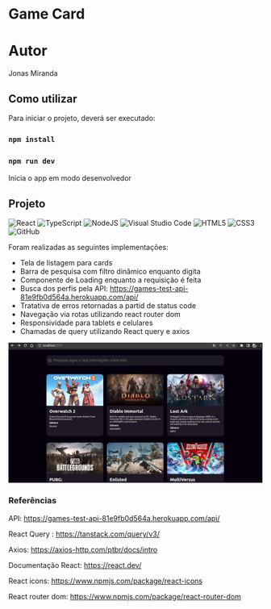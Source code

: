 # Game Card

# Autor

Jonas Miranda

## Como utilizar

Para iniciar o projeto, deverá ser executado:

### `npm install`

### `npm run dev`

Inicia o app em modo desenvolvedor

## Projeto

![React](https://img.shields.io/badge/react-%2320232a.svg?style=for-the-badge&logo=react&logoColor=%2361DAFB)  ![TypeScript](https://img.shields.io/badge/typescript-%23007ACC.svg?style=for-the-badge&logo=typescript&logoColor=white) ![NodeJS](https://img.shields.io/badge/node.js-6DA55F?style=for-the-badge&logo=node.js&logoColor=white)  ![Visual Studio Code](https://img.shields.io/badge/Visual%20Studio%20Code-0078d7.svg?style=for-the-badge&logo=visual-studio-code&logoColor=white)  ![HTML5](https://img.shields.io/badge/html5-%23E34F26.svg?style=for-the-badge&logo=html5&logoColor=white)  ![CSS3](https://img.shields.io/badge/css3-%231572B6.svg?style=for-the-badge&logo=css3&logoColor=white)  ![GitHub](https://img.shields.io/badge/github-%23121011.svg?style=for-the-badge&logo=github&logoColor=white)

Foram realizadas as seguintes implementações:

- Tela de listagem para cards
- Barra de pesquisa com filtro dinâmico enquanto digita
- Componente de Loading enquanto a requisição é feita
- Busca dos perfis pela API: https://games-test-api-81e9fb0d564a.herokuapp.com/api/
- Tratativa de erros retornadas a partid de status code
- Navegação via rotas utilizando react router dom
- Responsividade para tablets e celulares
- Chamadas de query utilizando React query e axios

![](public/assets/project.png)

### Referências

API: https://games-test-api-81e9fb0d564a.herokuapp.com/api/

React Query : https://tanstack.com/query/v3/

Axios: https://axios-http.com/ptbr/docs/intro

Documentação React: https://react.dev/

React icons: https://www.npmjs.com/package/react-icons

React router dom: https://www.npmjs.com/package/react-router-dom
